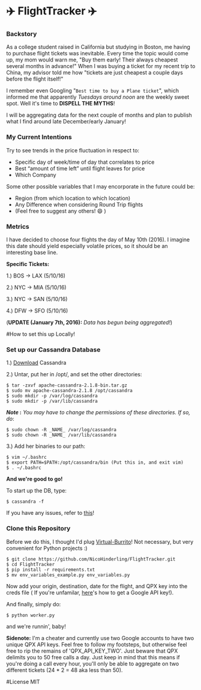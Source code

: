 # :airplane: FlightTracker :airplane:

### Backstory
As a college student raised in California but studying in Boston, me having to purchase flight tickets was inevitable. Every time the topic would come up, my mom would warn me, "Buy them early! Their always cheapest several months in advance!" When I was buying a ticket for my recent trip to China, my advisor told me how "tickets are just cheapest a couple days before the flight itself!" 

I remember even Googling "`Best time to buy a Plane ticket`", which informed me that apparently _Tuesdays around noon_ are the weekly sweet spot. Well it's time to **DISPELL THE MYTHS**! 

I will be aggregating data for the next couple of months and plan to publish what I find around late December/early January!

### My Current Intentions
Try to see trends in the price fluctuation in respect to:

- Specific day of week/time of day that correlates to price
- Best “amount of time left” until flight leaves for price
- Which Company

Some other possible variables that I may encorporate in the future could be:

- Region (from which location to which location)
- Any Difference when considering Round Trip flights
- (Feel free to suggest any others! :smile: )

### Metrics
I have decided to choose four flights the day of May 10th (2016). I imagine this date should yield especially volatile prices, so it should be an interesting base line. 

**Specific Tickets:**

1.) BOS -> LAX (5/10/16)

2.) NYC -> MIA (5/10/16)

3.) NYC -> SAN (5/10/16)

4.) DFW -> SFO (5/10/16)
 
(**UPDATE (January 7th, 2016):** _Data has begun being aggregated!_)

#How to set this up Locally!

### Set up our Cassandra Database
1.) [Download](http://cassandra.apache.org/download/) Cassandra

2.) Untar, put her in /opt/, and set the other directories:

```
$ tar -zxvf apache-cassandra-2.1.8-bin.tar.gz
$ sudo mv apache-cassandra-2.1.8 /opt/cassandra  
$ sudo mkdir -p /var/log/cassandra
$ sudo mkdir -p /var/lib/cassandra
```
**_Note_ :** _You may have to change the permissions of these directories. If so, do_:

```
$ sudo chown -R _NAME_ /var/log/cassandra
$ sudo chown -R _NAME_ /var/lib/cassandra
```
3.) Add her binaries to our path:

```
$ vim ~/.bashrc
$ export PATH=$PATH:/opt/cassandra/bin (Put this in, and exit vim)
$ . ~/.bashrc
```
**And we're good to go!**

To start up the DB, type:

```
$ cassandra -f
```

If you have any issues, refer to [this](https://github.com/hsgubert/cassandra_migrations/wiki/Preparing-standalone-Cassandra-in-local-machine)!

### Clone this Repository
Before we do this, I thought I'd plug [Virtual-Burrito](https://github.com/brainsik/virtualenv-burrito)! Not necessary, but very convenient for Python projects :)

```
$ git clone https://github.com/NicoHinderling/FlightTracker.git
$ cd FlightTracker
$ pip install -r requirements.txt
$ mv env_variables_example.py env_variables.py
```
Now add your origin, destination, date for the flight, and QPX key into the creds file
( If you're unfamilar, [here](https://developers.google.com/api-client-library/python/guide/aaa_apikeys)'s how to get a Google API key!).

And finally, simply do:

```
$ python worker.py
```

and we're runnin', baby!

**Sidenote:** I'm a cheater and currently use two Google accounts to have two unique QPX API keys. Feel free to follow my footsteps, but otherwise feel free to rip the remains of 'QPX_API_KEY_TWO'. Just beware that QPX delimits you to 50 free calls a day. Just keep in mind that this means if you're doing a call every hour, you'll only be able to aggregate on two different tickets (24 * 2 = 48 aka less than 50).

#License
MIT
